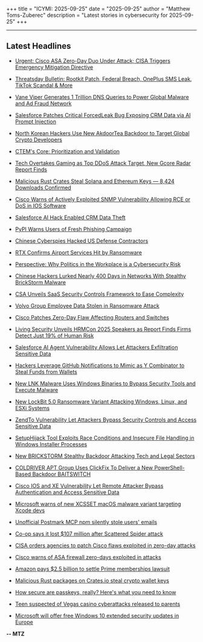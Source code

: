 +++
title = "ICYMI: 2025-09-25"
date = "2025-09-25"
author = "Matthew Toms-Zuberec"
description = "Latest stories in cybersecurity for 2025-09-25"
+++

---------------------------------------------------------------------------
## Latest Headlines
- [Urgent: Cisco ASA Zero-Day Duo Under Attack; CISA Triggers Emergency Mitigation Directive](https://thehackernews.com/2025/09/urgent-cisco-asa-zero-day-duo-under.html)

- [Threatsday Bulletin: Rootkit Patch, Federal Breach, OnePlus SMS Leak, TikTok Scandal & More](https://thehackernews.com/2025/09/threatsday-bulletin-rootkit-patch.html)

- [Vane Viper Generates 1 Trillion DNS Queries to Power Global Malware and Ad Fraud Network](https://thehackernews.com/2025/09/vane-viper-generates-1-trillion-dns.html)

- [Salesforce Patches Critical ForcedLeak Bug Exposing CRM Data via AI Prompt Injection](https://thehackernews.com/2025/09/salesforce-patches-critical-forcedleak.html)

- [North Korean Hackers Use New AkdoorTea Backdoor to Target Global Crypto Developers](https://thehackernews.com/2025/09/north-korean-hackers-use-new-akdoortea.html)

- [CTEM's Core: Prioritization and Validation](https://thehackernews.com/2025/09/ctems-core-prioritization-and-validation.html)

- [Tech Overtakes Gaming as Top DDoS Attack Target, New Gcore Radar Report Finds](https://thehackernews.com/2025/09/tech-overtakes-gaming-as-top-ddos.html)

- [Malicious Rust Crates Steal Solana and Ethereum Keys — 8,424 Downloads Confirmed](https://thehackernews.com/2025/09/malicious-rust-crates-steal-solana-and.html)

- [Cisco Warns of Actively Exploited SNMP Vulnerability Allowing RCE or DoS in IOS Software](https://thehackernews.com/2025/09/cisco-warns-of-actively-exploited-snmp.html)

- [Salesforce AI Hack Enabled CRM Data Theft](https://www.securityweek.com/salesforce-ai-hack-enabled-crm-data-theft/)

- [PyPI Warns Users of Fresh Phishing Campaign](https://www.securityweek.com/pypi-warns-users-of-fresh-phishing-campaign/)

- [Chinese Cyberspies Hacked US Defense Contractors](https://www.securityweek.com/chinese-cyberspies-hacked-us-defense-contractors/)

- [RTX Confirms Airport Services Hit by Ransomware](https://www.securityweek.com/rtx-confirms-airport-services-hit-by-ransomware/)

- [Perspective: Why Politics in the Workplace is a Cybersecurity Risk](https://www.securityweek.com/perspective-why-politics-in-the-workplace-is-a-cybersecurity-risk/)

- [Chinese Hackers Lurked Nearly 400 Days in Networks With Stealthy BrickStorm Malware](https://www.securityweek.com/chinese-spies-lurked-in-networks-for-393-days-hunted-for-zero-day-intel/)

- [CSA Unveils SaaS Security Controls Framework to Ease Complexity](https://www.securityweek.com/csa-unveils-saas-security-controls-framework-to-ease-complexity/)

- [Volvo Group Employee Data Stolen in Ransomware Attack](https://www.securityweek.com/volvo-group-employee-data-stolen-in-ransomware-attack/)

- [Cisco Patches Zero-Day Flaw Affecting Routers and Switches](https://www.securityweek.com/cisco-patches-zero-day-flaw-affecting-routers-and-switches/)

- [Living Security Unveils HRMCon 2025 Speakers as Report Finds Firms Detect Just 19% of Human Risk](https://cybersecuritynews.com/living-security-unveils-hrmcon-2025-speakers-as-report-finds-firms/)

- [Salesforce AI Agent Vulnerability Allows Let Attackers Exfiltration Sensitive Data](https://cybersecuritynews.com/salesforce-ai-agent-vulnerability/)

- [Hackers Leverage GitHub Notifications to Mimic as Y Combinator to Steal Funds from Wallets](https://cybersecuritynews.com/hackers-leverage-github-notifications/)

- [New LNK Malware Uses Windows Binaries to Bypass Security Tools and Execute Malware](https://cybersecuritynews.com/new-lnk-malware-uses-windows-binaries/)

- [New LockBit 5.0 Ransomware Variant Attacking Windows, Linux, and ESXi Systems](https://cybersecuritynews.com/new-lockbit-5-0-ransomware-variant/)

- [ZendTo Vulnerability Let Attackers Bypass Security Controls and Access Sensitive Data](https://cybersecuritynews.com/zendto-vulnerability/)

- [SetupHijack Tool Exploits Race Conditions and Insecure File Handling in Windows Installer Processes](https://cybersecuritynews.com/setuphijack-tool/)

- [New BRICKSTORM Stealthy Backdoor Attacking Tech and Legal Sectors](https://cybersecuritynews.com/new-brickstorm-stealthy-backdoor/)

- [COLDRIVER APT Group Uses ClickFix To Deliver a New PowerShell-Based Backdoor BAITSWITCH](https://cybersecuritynews.com/coldriver-apt-group-uses-clickfix/)

- [Cisco IOS and XE Vulnerability Let Remote Attacker Bypass Authentication and Access Sensitive Data](https://cybersecuritynews.com/cisco-ios-and-xe-vulnerability/)

- [Microsoft warns of new XCSSET macOS malware variant targeting Xcode devs](https://www.bleepingcomputer.com/news/security/microsoft-warns-of-new-xcsset-macos-malware-variant-targeting-xcode-devs/)

- [Unofficial Postmark MCP npm silently stole users' emails](https://www.bleepingcomputer.com/news/security/unofficial-postmark-mcp-npm-silently-stole-users-emails/)

- [Co-op says it lost $107 million after Scattered Spider attack](https://www.bleepingcomputer.com/news/security/co-op-says-it-lost-107-million-after-scattered-spider-attack/)

- [CISA orders agencies to patch Cisco flaws exploited in zero-day attacks](https://www.bleepingcomputer.com/news/security/cisa-orders-agencies-to-patch-cisco-flaws-exploited-in-zero-day-attacks/)

- [Cisco warns of ASA firewall zero-days exploited in attacks](https://www.bleepingcomputer.com/news/security/cisco-warns-of-asa-firewall-zero-days-exploited-in-attacks/)

- [Amazon pays $2.5 billion to settle Prime memberships lawsuit](https://www.bleepingcomputer.com/news/technology/amazon-pays-25-billion-to-settle-prime-memberships-lawsuit/)

- [Malicious Rust packages on Crates.io steal crypto wallet keys](https://www.bleepingcomputer.com/news/security/malicious-rust-packages-on-cratesio-steal-crypto-wallet-keys/)

- [How secure are passkeys, really? Here's what you need to know](https://www.bleepingcomputer.com/news/security/how-secure-are-passkeys-really-heres-what-you-need-to-know/)

- [Teen suspected of Vegas casino cyberattacks released to parents](https://www.bleepingcomputer.com/news/security/teen-suspected-of-vegas-casino-cyberattacks-released-to-parents/)

- [Microsoft will offer free Windows 10 extended security updates in Europe](https://www.bleepingcomputer.com/news/microsoft/microsoft-will-offer-free-windows-10-security-updates-in-europe/)

**-- MTZ**